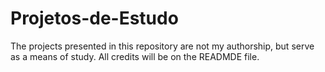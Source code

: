 # Projetos-de-Estudo
The projects presented in this repository are not my authorship, but serve as a means of study. All credits will be on the READMDE file.
